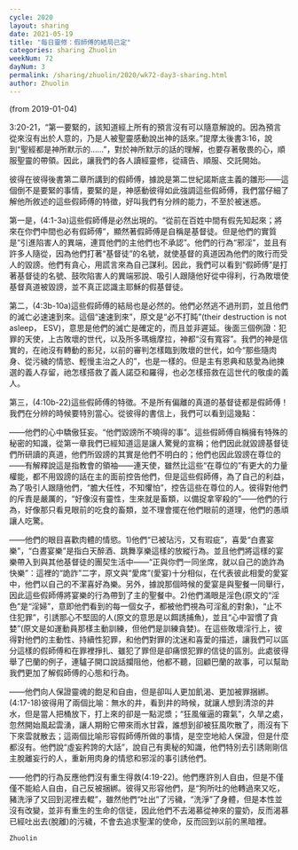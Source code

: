```yaml
---
cycle: 2020
layout: sharing
date: 2021-05-19
title: "每日靈修：假師傅的結局已定"
categories: sharing Zhuolin
weekNum: 72
dayNum: 3
permalink: /sharing/zhuolin/2020/wk72-day3-sharing.html
author: Zhuolin
---
```

(from 2019-01-04)

3:20-21，“第一要緊的，該知道經上所有的預言沒有可以隨意解說的。因為預言從來沒有出於人意的，乃是人被聖靈感動說出神的話來。”提摩太後書3:16，說到“聖經都是神所默示的……”，對於神所默示的話的理解，也要存著敬畏的心，順服聖靈的帶領。因此，讓我們的各人讀經靈修，從禱告、順服、交託開始。  

彼得在彼得後書第二章所講到的假師傅，據說是第二世紀諾斯底主義的雛形——這個倒不是要緊的事情，要緊的是，神感動彼得如此強調這些假師傅，我們當仔細了解他所敘述的這些假師傅的特徵，好叫我們有分辨的能力，不至於被迷惑。  

第一是，(4:1-3a)這些假師傅是必然出現的。“從前在百姓中間有假先知起來；將來在你們中間也必有假師傅”，顯然著假師傅是自稱是基督徒。但是他們的實質是“引進陷害人的異端，連買他們的主他們也不承認”。他們的行為“邪淫”，並且有許多人隨從，因為他們打著“基督徒”的名號，就使基督的真道因為他們的敗行而受人的毀謗。他們有貪心，用謊言來為自己謀利。因此，我們可以看到“假師傅”是打著基督徒的名號、鼓吹陷害人的異端邪說、吸引人跟隨他好從中得利，行為敗壞使基督真道被毀謗，並不真正認識主耶穌的假基督徒。  

第二，(4:3b-10a)這些假師傅的結局也是必然的。他們必然逃不過刑罰，並且他們的滅亡必速速到來。這個“速速到來”，原文是“必不打盹”(their destruction is not asleep， ESV)，意思是他們的滅亡是確定的，而且並非遲延。後面三個例證：犯罪的天使，上古敗壞的世代，以及所多瑪蛾摩拉，神都“沒有寬容”。我們的神是信實的，在祂沒有轉動的影兒，以前的審判怎樣臨到敗壞的世代，如今“那些隨肉身、從污穢的情慾、輕慢主治之人的”，也是一樣的。但是主有恩典和慈愛為祂揀選的義人存留，祂怎樣搭救了義人諾亞和羅得，也必怎樣搭救在這世代的敬虔的義人。  

第三，(4:10b-22)這些假師傅的特徵。不是所有偏離的真道的基督徒都是假師傅！我們在分辨的時候要特別當心。從彼得的書信上，我們可以看到這幾點：  

——他們的心中驕傲狂妄。“他們毀謗所不曉得的事”。這些假師傅自稱擁有特殊的秘密的知識，從第一章我們已經知道這是讓人驚覺的宣稱；他們因此就毀謗基督徒們所研讀的真道，他們所毀謗的其實是他們不明白的；他們也因此毀謗在尊位的——有解釋說這是指教會的領袖——連天使，雖然比這些“在尊位的”有更大的力量權能，都不用毀謗的話在主的面前控告他們，但是這些假師傅，為了自己的利益，為了吸引人跟隨他們，“膽大任性，不知懼怕”，控告這些在尊位的人。彼得對他們的斥責是嚴厲的，“好像沒有靈性，生來就是畜類，以備捉拿宰殺的”——他們的行為，好像那只看見眼前的吃食的畜類，並不理會擺在他們眼前的道理，他們的愚頑讓人吃驚。  

——他們的眼目喜歡肉體的情慾。1)他們“已被玷污，又有瑕疵”，喜愛“白晝宴樂”，“白晝宴樂”是指白天醉酒、跳舞享樂這樣的放縱行為。並且他們將這樣的宴樂帶入到與其他基督徒的團契生活中——“正與你們一同坐席，就以自己的詭詐為快樂”：這裡的“詭詐”二字，原文與“愛席”(愛宴)十分相似，在代表彼此相愛的愛宴中，他們以自己的不潔喜好為樂。另外，據說那個時候的愛宴是與聖餐一同舉行，因此這些假師傅將宴樂的行為帶到了主的聖餐中。2)他們滿眼是淫色(原文的“淫色”是“淫婦”，意即他們看到的每一個女子，都被他們視為可淫亂的對象)，“止不住犯罪”，引誘那心不堅固的人(原文的意思是以餌誘捕魚)，並且“心中習慣了貪婪”(原文是如運動員那樣主動訓練，但他們是訓練貪婪)。在這些敗壞淫行上，彼得對他們的主動性、持續性犯罪，和他們對罪的沈迷和喜愛的描述，讓我們可以區分這樣的假師傅和在罪裡掙扎、雖犯了罪但是卻痛恨犯罪的信徒的區別。此處彼得舉了巴蘭的例子，連驢子開口說話攔阻他，他都不聽，回顧巴蘭的故事，可以幫助我們更加了解假師傅的心態和行為。  

——他們向人保證靈魂的飽足和自由，但是卻叫人更加飢渴、更加被罪捆綁。(4:17-18)彼得用了兩個比喻：無水的井，看到井的時候，就讓人想到清涼的井水，但是當人把桶放下，打上來的卻是一點泥漿；“狂風催逼的霧氣”，久旱之處，忽然開始風起雲湧，讓人期盼它帶來雨水甘霖，誰想到卻被狂風吹散了，雨沒有下下來雲就散去；這兩個比喻形容假師傅所做的事情，是空空地給人保證，但是什麼都沒有。他們說“虛妄矜誇的大話”，說自己有奧秘的知識，他們特別去引誘剛剛信主脫離妄行的人，重新用肉身的情慾和邪淫的事引誘他們。  

——他們的行為反應他們沒有重生得救(4:19-22)。他們應許別人自由，但是不僅僅不能給人自由，自己反被捆綁。彼得又形容他們，是“狗所吐的他轉過來又吃，豬洗淨了又回到泥裡去輥”，雖然他們“吐出”了污穢，“洗淨”了身體，但是本性並沒有改變，並非有重生的生命的信徒，因此他們不去渴慕從神來的靈奶，反而渴慕已經吐出去(脫離)的污穢，不會去追求聖潔的使命，反而回到以前的黑暗裡。  

`Zhuolin`  
